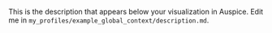 This is the description that appears below your visualization in Auspice. Edit me in `my_profiles/example_global_context/description.md`.
